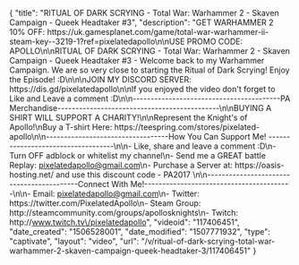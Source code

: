 {
    "title": "RITUAL OF DARK SCRYING - Total War: Warhammer 2 - Skaven Campaign - Queek Headtaker #3",
    "description": "GET WARHAMMER 2 10% OFF: https:\/\/uk.gamesplanet.com\/game\/total-war-warhammer-ii-steam-key--3219-1?ref=pixelatedapollo\n\nUSE PROMO CODE: APOLLO\n\nRITUAL OF DARK SCRYING - Total War: Warhammer 2 - Skaven Campaign - Queek Headtaker #3 - Welcome back to my Warhammer Campaign. We are so very close to starting the Ritual of Dark Scrying! Enjoy the Episode! :D\n\n\nJOIN MY DISCORD SERVER: https:\/\/dis.gd\/pixelatedapollo\n\nIf you enjoyed the video don't forget to Like and Leave a comment :D\n\n-----------------------------------------PA Merchandise---------------------------------------------\n\nBUYING A SHIRT WILL SUPPORT A CHARITY!\n\nRepresent the Knight's of Apollo!\nBuy a T-shirt Here: https:\/\/teespring.com\/stores\/pixelated-apollo\n\n----------------------------------How You Can Support Me! -----------------------------------\n\n- Like, share and leave a comment :D\n- Turn OFF adblock or whitelist my channel\n- Send me a GREAT battle Replay: pixelatedapollo@gmail.com\n- Purchase a Server at: https:\/\/oasis-hosting.net\/ and use this discount code - PA2017 \n\n------------------------------------------Connect With Me!-----------------------------------------\n\n- Email: pixelatedapollo@gmail.com\n- Twitter: https:\/\/twitter.com\/PixelatedApollo\n- Steam Group:  http:\/\/steamcommunity.com\/groups\/apollosknights\n- Twitch: http:\/\/www.twitch.tv\/pixelatedapollo",
    "videoid": "117406451",
    "date_created": "1506528001",
    "date_modified": "1507771932",
    "type": "captivate",
    "layout": "video",
    "url": "\/v\/ritual-of-dark-scrying-total-war-warhammer-2-skaven-campaign-queek-headtaker-3\/117406451"
}